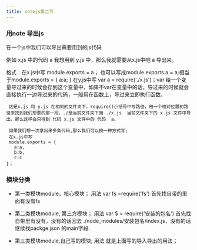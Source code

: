 ```yaml
---
title: notejs第二节
---
```


### 用note 导出js
在一个js中我们可以导出需要用到的js代码

例如 x.js 中的代码  a  我想用到  y.js 中，那么我就需要从x.js中吧 a 导出来。

格式：在x.js中写 module.exports = a；
     也可以写成module.exports.a = a;相当于module.exports = {
       a:a;
     }
     在y.js中写 var a = require('./x.js')；var 给一个变量导过来的时候会存到这个变量中，如果不var在变量中的话，导过来的时候就会直接执行一边导过来的代码，一般用在函数上，导过来立即执行函数。

     这是x.js 和 y.js 在相同的文件夹下，require()小括号中写路径，用一个相对位置的路径来找到我们想要的那一段，./是当前文件夹下面 ./x.js  当前文件夹下的 x.js 文件中导出，那么这样会只得到 代码 x.js 文件中的 代码  a。

     如果我们想一次拿出来多条代码,那么我们可以换一种方式写;
     在x.js中写
     module.exports = {
       a:a,
       b:b,
       c:c
    }；

### 模块分类
- 第一类模块module，核心模块；
  用法 var fs =require('fs')
  首先找自带的里面有没有fs

- 第二类模块module, 第三方模块；
  用法 var $ = require('安装的包名')
  首先找自带里有没有，没有的话回去 ./node_modules/安装包名/index.js，没有的话继续找packge.json 的main字段.

- 第三类模块module,自己写的模块;
  用法 就是上面写的导入导出的用法；
